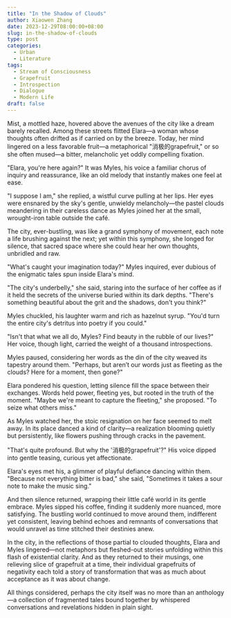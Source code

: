 ```yaml
---
title: "In the Shadow of Clouds"
author: Xiaowen Zhang
date: 2023-12-29T08:00:00+08:00
slug: in-the-shadow-of-clouds
type: post
categories:
  - Urban
  - Literature
tags:
  - Stream of Consciousness
  - Grapefruit
  - Introspection
  - Dialogue
  - Modern Life
draft: false
---
```


Mist, a mottled haze, hovered above the avenues of the city like a dream barely recalled. Among these streets flitted Elara—a woman whose thoughts often drifted as if carried on by the breeze. Today, her mind lingered on a less favorable fruit—a metaphorical "消极的grapefruit," or so she often mused—a bitter, melancholic yet oddly compelling fixation.

"Elara, you're here again?" It was Myles, his voice a familiar chorus of inquiry and reassurance, like an old melody that instantly makes one feel at ease.

"I suppose I am," she replied, a wistful curve pulling at her lips. Her eyes were ensnared by the sky's gentle, unwieldy melancholy—the pastel clouds meandering in their careless dance as Myles joined her at the small, wrought-iron table outside the café. 

The city, ever-bustling, was like a grand symphony of movement, each note a life brushing against the next; yet within this symphony, she longed for silence, that sacred space where she could hear her own thoughts, unbridled and raw.

"What's caught your imagination today?" Myles inquired, ever dubious of the enigmatic tales spun inside Elara's mind. 

"The city's underbelly," she said, staring into the surface of her coffee as if it held the secrets of the universe buried within its dark depths. "There's something beautiful about the grit and the shadows, don't you think?"

Myles chuckled, his laughter warm and rich as hazelnut syrup. "You'd turn the entire city's detritus into poetry if you could."

"Isn't that what we all do, Myles? Find beauty in the rubble of our lives?" Her voice, though light, carried the weight of a thousand introspections. 

Myles paused, considering her words as the din of the city weaved its tapestry around them. "Perhaps, but aren’t our words just as fleeting as the clouds? Here for a moment, then gone?"

Elara pondered his question, letting silence fill the space between their exchanges. Words held power, fleeting yes, but rooted in the truth of the moment. "Maybe we're meant to capture the fleeting," she proposed. "To seize what others miss."

As Myles watched her, the stoic resignation on her face seemed to melt away. In its place danced a kind of clarity—a realization blooming quietly but persistently, like flowers pushing through cracks in the pavement.

"That's quite profound. But why the '消极的grapefruit'?" His voice dipped into gentle teasing, curious yet affectionate. 

Elara's eyes met his, a glimmer of playful defiance dancing within them. "Because not everything bitter is bad," she said, "Sometimes it takes a sour note to make the music sing."

And then silence returned, wrapping their little café world in its gentle embrace. Myles sipped his coffee, finding it suddenly more nuanced, more satisfying. The bustling world continued to move around them, indifferent yet consistent, leaving behind echoes and remnants of conversations that would unravel as time stitched their destinies anew.

In the city, in the reflections of those partial to clouded thoughts, Elara and Myles lingered—not metaphors but fleshed-out stories unfolding within this flash of existential clarity. And as they returned to their musings, one relieving slice of grapefruit at a time, their individual grapefruits of negativity each told a story of transformation that was as much about acceptance as it was about change.

All things considered, perhaps the city itself was no more than an anthology—a collection of fragmented tales bound together by whispered conversations and revelations hidden in plain sight.